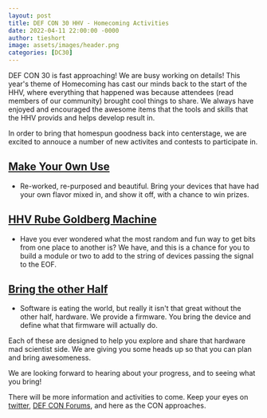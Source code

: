 ```yaml
---
layout: post
title: DEF CON 30 HHV - Homecoming Activities 
date: 2022-04-11 22:00:00 -0000
author: tieshort 
image: assets/images/header.png
categories: [DC30]
---
```


DEF CON 30 is fast approaching! We are busy working on details! This year's theme of Homecoming has cast our minds back to the start of the HHV, where everything that happened was because attendees (read members of our community) brought cool things to share. We always have enjoyed and encouraged the awesome items that the tools and skills that the HHV provids and helps develop result in. 

In order to bring that homespun goodness back into centerstage, we are excited to annouce a number of new activites and contests to participate in.

## [Make Your 0wn Use](/events/makeyourownuse.html)
 - Re-worked, re-purposed and beautiful. Bring your devices that have had your own flavor mixed in, and show it off, with a chance to win prizes. 
## [HHV Rube Goldberg Machine](/events/hhv_rgb.html)
 - Have you ever wondered what the most random and fun way to get bits from one place to another is? We have, and this is a chance for you to build a module or two to add to the string of devices passing the signal to the EOF.
## [Bring the other Half](/events/bringtheotherhalf.html)
 - Software is eating the world, but really it isn't that great without the other half, hardware. We provide a firmware. You bring the device and define what that firmware will actually do.

Each of these are designed to help you explore and share that hardware mad scientist side. We are giving you some heads up so that you can plan and bring awesomeness.

We are looking forward to hearing about your progress, and to seeing what you bring!

There will be more information and activities to come. Keep your eyes on [twitter](https://twitter.com/DC_HHV), [DEF CON Forums](https://forum.defcon.org/node/239785), and here as the CON approaches.
